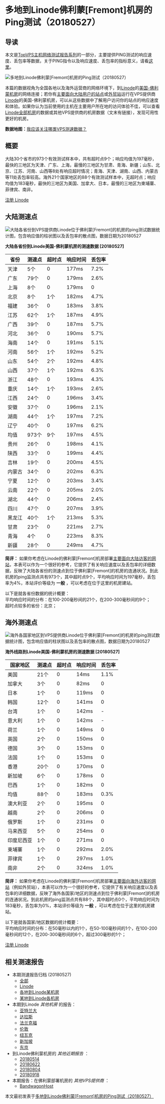 #  多地到Linode佛利蒙[Fremont]机房的Ping测试（20180527） 

## 导读

本文是[TopVPS主机网络测试报告系列](https://vps123.top/pingtest)的一部分，主要提供PING测试的响应速度、丢包率等数据，关于PING指令以及响应速度、丢包率的指标意义，请看[这里](https://vps123.top/what-is-ping.html)。

![多地到Linode佛利蒙\[Fremont\]机房的Ping测试（20180527）](/images/thumbnails/to_linode_Fremont.png)

本篇的数据视角为全国各地以及海外运营商的网络环境下，到[Linode](https://vps123.top/go/linode)的[美国-佛利蒙机房](https://vps123.top/linode-facilities.html#fremont)的网络连接；若你有[主要面向大陆用户的站点](https://vps123.top/website-for-mainland-users.html)或[外贸站](https://vps123.top/website-for-internation-trade.html)运行在VPS提供商[Linode](https://vps123.top/go/linode)的美国-佛利蒙机房，可以从这些数据中了解用户访问你的站点的响应速度和体验。如果你认为当前使用的主机在主要用户所在地的访问体验不佳，可以查看[Linode全部机房](/linode/isp/china/20180527-linode-isp-china.md)的数据或其他VPS提供商的机房数据（文末有链接），发现可用性更好的机房。

**数据地图：**[我应该关注哪类VPS测速数据？](https://vps123.top/find-pingtest-data-you-need.html)

## 概要

大陆30个省市的973个有效测试样本中，共有超时点9个；响应均值为197毫秒，最快的三地区为天津、广东、上海，最慢的三地区为甘肃、青海、新疆；山东、北京、江苏、河南、山西等8处有响应超时情况；青海、天津、湖南、山西、内蒙古等11处丢包率较高。海外21个国家地区的88个有效测试样本中，无超时点；响应均值为183毫秒，最快的三地区为美国、加拿大、日本，最慢的三地区为柬埔寨、菲律宾、南非。

[注册 Linode](https://vps123.top/go/linode/_btn1)

## 大陆测速点

![大陆各省份到VPS提供商Linode位于佛利蒙\[Fremont\]的机房的ping测试数据统计图，包含响应值的柱状图以及丢包率的散点图，数据日期为20180527](/images/pingtests/linode_20180527/plot_idc_linode_usa-fremont_20180527_mainland.png)

**大陆各省份到Linode美国-佛利蒙机房的测速数据 [20180527]**

省份 | 测速点 | 超时点 | 响应时间 | 丢包率  
---|---|---|---|---  
天津 | 5个 | 0 | 177ms | 7.2%  
广东 | 79个 | 0 | 179ms | 2.6%  
上海 | 8个 | 0 | 179ms | 0  
北京 | 8个 | 1个 | 182ms | 4.7%  
福建 | 36个 | 0 | 183ms | 3.8%  
江苏 | 62个 | 1个 | 187ms | 4.9%  
广西 | 39个 | 0 | 187ms | 5.7%  
河北 | 36个 | 0 | 190ms | 5.7%  
海南 | 14个 | 0 | 191ms | 5.1%  
河南 | 56个 | 1个 | 192ms | 5.2%  
山东 | 54个 | 2个 | 192ms | 4.8%  
山西 | 37个 | 1个 | 192ms | 6.3%  
浙江 | 48个 | 0 | 193ms | 4.3%  
重庆 | 14个 | 1个 | 193ms | 2.6%  
江西 | 24个 | 0 | 196ms | 3.4%  
安徽 | 37个 | 0 | 196ms | 2.1%  
湖南 | 44个 | 1个 | 197ms | 7.2%  
辽宁 | 40个 | 0 | 197ms | 6.2%  
均值 | 973个 | 9个 | 197ms | 4.5%  
贵州 | 26个 | 0 | 198ms | 4.1%  
陕西 | 33个 | 0 | 199ms | 4.4%  
吉林 | 19个 | 0 | 200ms | 4.5%  
内蒙古 | 34个 | 0 | 202ms | 6.3%  
宁夏 | 12个 | 0 | 203ms | 3.4%  
云南 | 22个 | 0 | 205ms | 2.0%  
湖北 | 44个 | 0 | 206ms | 2.4%  
四川 | 47个 | 0 | 207ms | 3.9%  
黑龙江 | 40个 | 1个 | 213ms | 5.3%  
甘肃 | 23个 | 0 | 221ms | 2.7%  
青海 | 4个 | 0 | 223ms | 8.3%  
新疆 | 28个 | 0 | 249ms | 4.7%  
  
**简评：** 如果你考虑在Linode的佛利蒙[Fremont]机房部署[主要面向大陆访客的网站](website-for-mainland-users.html)，本表可以作为一个很好的参考，它提供了有关响应速度以及丢包率的详细数据，反映了大陆各省份的测速点到位于佛利蒙[Fremont]的机房的连通状况。到此机房的ping监测点共有973个，其中超时点9个，平均响应时间为197毫秒，丢包率为4%，本站评价等级为 **一般** ，可以考虑在位于这里的机房建站。

以下是就各省份数据的统计概要：  
平均响应时间的分布：在100-200毫秒间的21个，在200-300毫秒间的9个；  
超时点较多的省份：北京；

## 海外测速点

![海外各国家地区到VPS提供商Linode位于佛利蒙\[Fremont\]的机房的ping测试数据统计图，包含响应值的柱状图以及丢包率的散点图，数据日期为20180527](/images/pingtests/linode_20180527/plot_idc_linode_usa-fremont_20180527_overseas.png)

**海外线路到Linode美国-佛利蒙机房的测速数据 [20180527]**

国家地区 | 测速点 | 超时点 | 响应时间 | 丢包率  
---|---|---|---|---  
美国 | 21个 | 0 | 14ms | 1.1%  
加拿大 | 3个 | 0 | 82ms | 0  
日本 | 1个 | 0 | 119ms | 0  
韩国 | 12个 | 0 | 141ms | 0  
台湾 | 1个 | 0 | 142ms | -  
意大利 | 1个 | 0 | 142ms | -  
荷兰 | 1个 | 0 | 149ms | 0  
英国 | 2个 | 0 | 150ms | 0  
德国 | 3个 | 0 | 153ms | 0  
法国 | 1个 | 0 | 153ms | 0  
香港 | 20个 | 0 | 170ms | 0  
新加坡 | 6个 | 0 | 178ms | 0  
巴西 | 1个 | 0 | 182ms | 0  
均值 | 88个 | 0 | 183ms | 0.3%  
澳大利亚 | 2个 | 0 | 195ms | 0  
越南 | 2个 | 0 | 206ms | 0  
俄罗斯 | 1个 | 0 | 231ms | 0  
马来西亚 | 5个 | 0 | 254ms | 0  
印度尼西亚 | 1个 | 0 | 271ms | 0  
柬埔寨 | 1个 | 0 | 292ms | 2.0%  
菲律宾 | 1个 | 0 | 297ms | 1.0%  
南非 | 2个 | 0 | 324ms | 1.0%  
  
**简评：** 如果你考虑在Linode的佛利蒙[Fremont]机房部署[主要面向海外访客的网站](https://vps123.top/website-for-internation-trade.html)（例如外贸站），本表可以作为一个很好的参考，它提供了有关响应速度以及丢包率的详细数据，反映了海外各国家/地区的测速点到位于佛利蒙[Fremont]的机房的连通状况。到此机房的ping监测点共有88个，其中超时点0个，平均响应时间为183毫秒，丢包率为0%，本站评价等级为 **一般** ，可以考虑在位于这里的机房建站。

以下是就各国家/地区数据的统计概要：  
平均响应时间的分布：在50毫秒以内的1个，在50-100毫秒间的1个，在100-200毫秒间的12个，在200-300毫秒间的6个，超过300毫秒的1个；

[注册 Linode](https://vps123.top/go/linode/_btn2)

## 相关测速报告

  * 本期测速报告归档 (20180527) 
    * [全部](https://vps123.top/pingtests/20180527 "本期各VPS提供商全部测速报告")
    * [Linode](https://vps123.top/pingtests/idc-linode/20180527 "本期Linode的全部测速报告")
    * [各地到Linode某机房](https://vps123.top/pingtests/idc-linode/isp-global/20180527 "以Linode某机房为关注对象的视角，横向比较大陆各省份、海外各国家地区")
    * [某地到Linode各机房](https://vps123.top/pingtests/idc-linode/facility-all/20180527 "以大陆某省份为关注对象的视角，横向比较Linode各机房")
  * 本期到Linode _其他机房_ 的报告： 
    * [亚特兰大](/linode/idc/atlanta/20180527-linode-idc-atlanta.md "多地到Linode亚特兰大机房的Ping测试 20180527")
    * [达拉斯](/linode/idc/dallas/20180527-linode-idc-dallas.md "多地到Linode达拉斯机房的Ping测试 20180527")
    * [法兰克福](/linode/idc/frankfurt/20180527-linode-idc-frankfurt.md "多地到Linode法兰克福机房的Ping测试 20180527")
    * [伦敦](/linode/idc/london/20180527-linode-idc-london.md "多地到Linode伦敦机房的Ping测试 20180527")
    * [纽瓦克](/linode/idc/newark/20180527-linode-idc-newark.md "多地到Linode纽瓦克机房的Ping测试 20180527")
    * [新加坡](/linode/idc/singapore/20180527-linode-idc-singapore.md "多地到Linode新加坡机房的Ping测试 20180527")
    * [东京](/linode/idc/tokyo/20180527-linode-idc-tokyo.md "多地到Linode东京机房的Ping测试 20180527")
  * 到Linode佛利蒙机房的 _其他近期报告_ ： 
    * [20180514](/linode/idc/fremont/20180514-linode-idc-fremont.md "多地到Linode佛利蒙机房的Ping测试 20180514")
    * [20180622](/linode/idc/fremont/20180622-linode-idc-fremont.md "多地到Linode佛利蒙机房的Ping测试 20180622")
    * [20180804](/linode/idc/fremont/20180804-linode-idc-fremont.md "多地到Linode佛利蒙机房的Ping测试 20180804")
    * [20180918](/linode/idc/fremont/20180918-linode-idc-fremont.md "多地到Linode佛利蒙机房的Ping测试 20180918")
  * 本期报告：在佛利蒙部署机房的 _其他VPS提供商_ ： 
    * [BandwagonHost](/bandwagon/idc/fremont/20180527-bwg-idc-fremont.md "多地到BandwagonHost佛利蒙机房的Ping测试 20180527")



本文最初发表于[多地到Linode佛利蒙[Fremont]机房的Ping测试（20180527）](https://vps123.top/pingtest/20180527-linode-idc-fremont.html)
